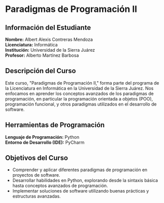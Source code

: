 # Paradigmas de Programación II

## Información del Estudiante
**Nombre:** Albert Alexis Contreras Mendoza  
**Licenciatura:** Informática  
**Institución:** Universidad de la Sierra Juárez  
**Profesor:** Alberto Martínez Barbosa  

## Descripción del Curso
Este curso, "Paradigmas de Programación II," forma parte del programa de la Licenciatura en Informática en la Universidad de la Sierra Juárez. Nos enfocamos en aprender los conceptos avanzados de los paradigmas de programación, en particular la programación orientada a objetos (POO), programación funcional, y otros paradigmas utilizados en el desarrollo de software.

## Herramientas de Programación
**Lenguaje de Programación:** Python  
**Entorno de Desarrollo (IDE):** PyCharm  

## Objetivos del Curso
- Comprender y aplicar diferentes paradigmas de programación en proyectos de software.
- Desarrollar habilidades en Python, explorando desde la sintaxis básica hasta conceptos avanzados de programación.
- Implementar soluciones de software utilizando buenas prácticas y estructuras avanzadas.
